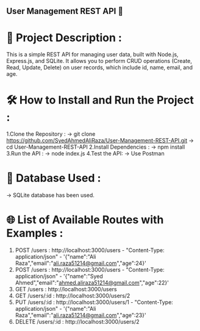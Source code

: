 ## User Management REST API 🚀
# 📖 Project Description :
This is a simple REST API for managing user data, built with Node.js, Express.js, and SQLite. It allows you to perform CRUD operations (Create, Read, Update, Delete) on user records, which include id, name, email, and age.
# 🛠️ How to Install and Run the Project :
1.Clone the Repository :
-> git clone https://github.com/SyedAhmedAliRaza/User-Management-REST-API.git
-> cd User-Management-REST-API
2.Install Dependencies :
-> npm install
3.Run the API :
-> node index.js
4.Test the API:
-> Use Postman
# 💾 Database Used :
-> SQLite database has been used.
# 🌐 List of Available Routes with Examples :
1. POST /users :
http://localhost:3000/users - "Content-Type: application/json" - '{"name":"Ali Raza","email":"ali.raza51214@gmail.com","age":24}'
2. POST /users :
http://localhost:3000/users - "Content-Type: application/json" - '{"name":"Syed Ahmed","email":"ahmed.aliraza51214@gmail.com","age":22}'
3. GET /users :
http://localhost:3000/users
4. GET /users/:id :
http://localhost:3000/users/2
5. PUT /users/:id :
http://localhost:3000/users/1 - "Content-Type: application/json" - '{"name":"Ali Raza","email":"ali.raza51214@gmail.com","age":23}'
6. DELETE /users/:id :
http://localhost:3000/users/2

